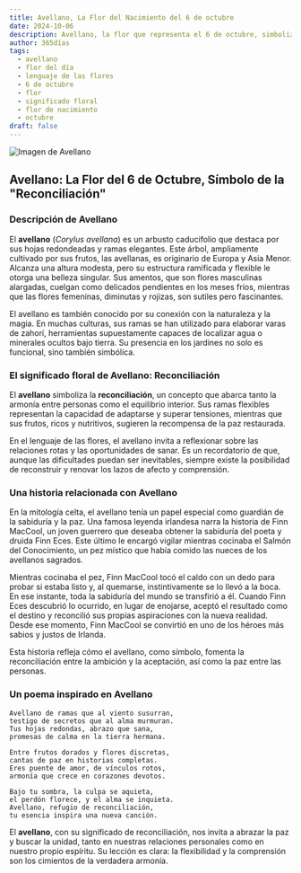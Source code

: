 ```yaml
---
title: Avellano, La Flor del Nacimiento del 6 de octubre
date: 2024-10-06
description: Avellano, la flor que representa el 6 de octubre, simboliza Reconciliación. Descubre su fascinante historia, significado en el lenguaje de las flores y una poesía que celebra su belleza.
author: 365días
tags:
  - avellano
  - flor del día
  - lenguaje de las flores
  - 6 de octubre
  - flor
  - significado floral
  - flor de nacimiento
  - octubre
draft: false
---
```



![Imagen de Avellano](https://cdn.pixabay.com/photo/2019/03/25/18/37/hazel-flowers-4081036_1280.jpg#center)


## Avellano: La Flor del 6 de Octubre, Símbolo de la "Reconciliación"

### Descripción de Avellano

El **avellano** (_Corylus avellana_) es un arbusto caducifolio que destaca por sus hojas redondeadas y ramas elegantes. Este árbol, ampliamente cultivado por sus frutos, las avellanas, es originario de Europa y Asia Menor. Alcanza una altura modesta, pero su estructura ramificada y flexible le otorga una belleza singular. Sus amentos, que son flores masculinas alargadas, cuelgan como delicados pendientes en los meses fríos, mientras que las flores femeninas, diminutas y rojizas, son sutiles pero fascinantes.

El avellano es también conocido por su conexión con la naturaleza y la magia. En muchas culturas, sus ramas se han utilizado para elaborar varas de zahorí, herramientas supuestamente capaces de localizar agua o minerales ocultos bajo tierra. Su presencia en los jardines no solo es funcional, sino también simbólica.

### El significado floral de Avellano: Reconciliación

El **avellano** simboliza la **reconciliación**, un concepto que abarca tanto la armonía entre personas como el equilibrio interior. Sus ramas flexibles representan la capacidad de adaptarse y superar tensiones, mientras que sus frutos, ricos y nutritivos, sugieren la recompensa de la paz restaurada.

En el lenguaje de las flores, el avellano invita a reflexionar sobre las relaciones rotas y las oportunidades de sanar. Es un recordatorio de que, aunque las dificultades puedan ser inevitables, siempre existe la posibilidad de reconstruir y renovar los lazos de afecto y comprensión.

### Una historia relacionada con Avellano

En la mitología celta, el avellano tenía un papel especial como guardián de la sabiduría y la paz. Una famosa leyenda irlandesa narra la historia de Finn MacCool, un joven guerrero que deseaba obtener la sabiduría del poeta y druida Finn Eces. Este último le encargó vigilar mientras cocinaba el Salmón del Conocimiento, un pez místico que había comido las nueces de los avellanos sagrados.

Mientras cocinaba el pez, Finn MacCool tocó el caldo con un dedo para probar si estaba listo y, al quemarse, instintivamente se lo llevó a la boca. En ese instante, toda la sabiduría del mundo se transfirió a él. Cuando Finn Eces descubrió lo ocurrido, en lugar de enojarse, aceptó el resultado como el destino y reconcilió sus propias aspiraciones con la nueva realidad. Desde ese momento, Finn MacCool se convirtió en uno de los héroes más sabios y justos de Irlanda.

Esta historia refleja cómo el avellano, como símbolo, fomenta la reconciliación entre la ambición y la aceptación, así como la paz entre las personas.

### Un poema inspirado en Avellano

```
Avellano de ramas que al viento susurran,  
testigo de secretos que al alma murmuran.  
Tus hojas redondas, abrazo que sana,  
promesas de calma en la tierra hermana.

Entre frutos dorados y flores discretas,  
cantas de paz en historias completas.  
Eres puente de amor, de vínculos rotos,  
armonía que crece en corazones devotos.

Bajo tu sombra, la culpa se aquieta,  
el perdón florece, y el alma se inquieta.  
Avellano, refugio de reconciliación,  
tu esencia inspira una nueva canción.
```

El **avellano**, con su significado de reconciliación, nos invita a abrazar la paz y buscar la unidad, tanto en nuestras relaciones personales como en nuestro propio espíritu. Su lección es clara: la flexibilidad y la comprensión son los cimientos de la verdadera armonía.


